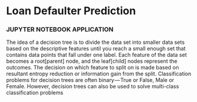 # Loan Defaulter Prediction

### JUPYTER NOTEBOOK APPLICATION 

The idea of a decision tree is to divide the data set into smaller data sets based on the descriptive features until you reach a small enough set that contains data points that fall under one label.
Each feature of the data set becomes a root[parent] node, and the leaf[child] nodes represent the outcomes. The decision on which feature to split on is made based on resultant entropy reduction or information gain from the split.
Classification problems for decision trees are often binary — True or False, Male or Female. However, decision trees can also be used to solve multi-class classification problems
